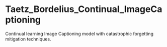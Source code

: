 # Taetz_Bordelius_Continual_ImageCaptioning
Continual learning Image Captioning model with catastrophic forgetting mitigation techniques.
